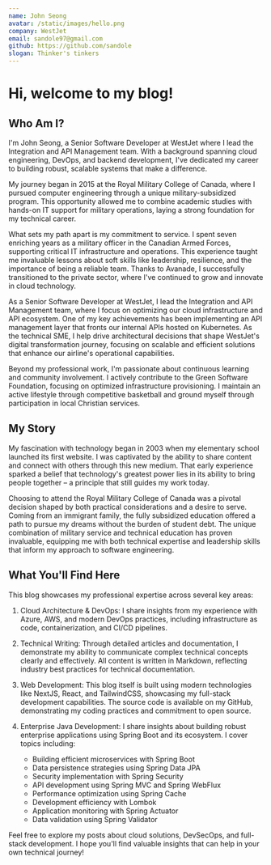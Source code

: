```yaml
---
name: John Seong
avatar: /static/images/hello.png
company: WestJet
email: sandole97@gmail.com
github: https://github.com/sandole
slogan: Thinker's tinkers
---
```


# Hi, welcome to my blog!

## Who Am I?

I'm John Seong, a Senior Software Developer at WestJet where I lead the Integration and API Management team. With a background spanning cloud engineering, DevOps, and backend development, I've dedicated my career to building robust, scalable systems that make a difference.

My journey began in 2015 at the Royal Military College of Canada, where I pursued computer engineering through a unique military-subsidized program. This opportunity allowed me to combine academic studies with hands-on IT support for military operations, laying a strong foundation for my technical career.

What sets my path apart is my commitment to service. I spent seven enriching years as a military officer in the Canadian Armed Forces, supporting critical IT infrastructure and operations. This experience taught me invaluable lessons about soft skills like leadership, resilience, and the importance of being a reliable team. Thanks to Avanade, I successfully transitioned to the private sector, where I've continued to grow and innovate in cloud technology.

As a Senior Software Developer at WestJet, I lead the Integration and API Management team, where I focus on optimizing our cloud infrastructure and API ecosystem. One of my key achievements has been implementing an API management layer that fronts our internal APIs hosted on Kubernetes. As the technical SME, I help drive architectural decisions that shape WestJet's digital transformation journey, focusing on scalable and efficient solutions that enhance our airline's operational capabilities.

Beyond my professional work, I'm passionate about continuous learning and community involvement. I actively contribute to the Green Software Foundation, focusing on optimized infrastructure provisioning. I maintain an active lifestyle through competitive basketball and ground myself through participation in local Christian services.

## My Story

My fascination with technology began in 2003 when my elementary school launched its first website. I was captivated by the ability to share content and connect with others through this new medium. That early experience sparked a belief that technology's greatest power lies in its ability to bring people together – a principle that still guides my work today.

Choosing to attend the Royal Military College of Canada was a pivotal decision shaped by both practical considerations and a desire to serve. Coming from an immigrant family, the fully subsidized education offered a path to pursue my dreams without the burden of student debt. The unique combination of military service and technical education has proven invaluable, equipping me with both technical expertise and leadership skills that inform my approach to software engineering.

## What You'll Find Here

This blog showcases my professional expertise across several key areas:

1. Cloud Architecture & DevOps: I share insights from my experience with Azure, AWS, and modern DevOps practices, including infrastructure as code, containerization, and CI/CD pipelines.

2. Technical Writing: Through detailed articles and documentation, I demonstrate my ability to communicate complex technical concepts clearly and effectively. All content is written in Markdown, reflecting industry best practices for technical documentation.

3. Web Development: This blog itself is built using modern technologies like NextJS, React, and TailwindCSS, showcasing my full-stack development capabilities. The source code is available on my GitHub, demonstrating my coding practices and commitment to open source.

4. Enterprise Java Development: I share insights about building robust enterprise applications using Spring Boot and its ecosystem. I cover topics including:
   - Building efficient microservices with Spring Boot
   - Data persistence strategies using Spring Data JPA
   - Security implementation with Spring Security
   - API development using Spring MVC and Spring WebFlux
   - Performance optimization using Spring Cache
   - Development efficiency with Lombok
   - Application monitoring with Spring Actuator
   - Data validation using Spring Validator

Feel free to explore my posts about cloud solutions, DevSecOps, and full-stack development. I hope you'll find valuable insights that can help in your own technical journey!